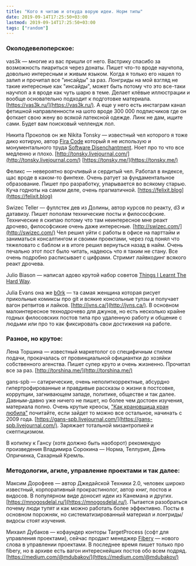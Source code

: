 ```yaml
---
title: "Кого я читаю и откуда ворую идеи. Норм типы"
date: 2019-09-14T17:25:50+03:00
lastmod: 2019-09-14T17:25:50+03:00
tags: ["random"]
---
```


### Околодевелоперское:

vas3k — многие из вас пришли от него. Вастрику спасибо за возможность пиариться через донаты. Пишет что-то вроде научпопа, довольно интересным и живым языком. Когда я только его нашел то залип и прочитал все "инсайды" за раз. Лонгриды на мой взгляд не такие интересные как "инсайды", может быть потому что это все-таки научпоп а я вроде как чуть шарю в теме. Делает клёвые иллюстрации и вообще основательно подходит к подготовке материала. [https://vas3k.ru/](https://vas3k.ru/). А еще у него есть инстаграм канал фетишной направленности на шото вроде 300 000 подписчиков где он фоткает свою жену во всякой латексной одежде. Линк не дам, ищите сами. Будет вам поисковый челлендж лол.

Никита Прокопов он же Nikita Tonsky — известный чел которого я тоже дико котирую, автор [Fira Code](https://github.com/tonsky/FiraCode) который я не использую и монументального труда [Software Disenchantment](https://tonsky.me/blog/disenchantment/). Ноет про то что все медленно и плохо. [http://tonsky.livejournal.com/](http://tonsky.livejournal.com/) [https://tonsky.me/](https://tonsky.me/)

Феликс — невероятно ворчливый и сердитый чел. Работал в яндексе, щас вроде в каком-то финтехе. Очень ратует за фундаментальное образование. Пишет про разработку, упарывается во всякому старью. Куча годноты на самом деле, очень прагматичной. [https://felixit.blog](https://felixit.blog)

Swizec Teller — фуллстек дев из Долины, автор курсов по реакту, d3 и датавизу. Пишет пополам технические посты и филососфские. Технические я скипаю потому что там неинтересное мне реакт дрочево, философсикие очень даже интересные. [http://swizec.com/](http://swizec.com/) Чел решил уйти с работы в офисе на парттайм и заниматься консалтингом и своими проектами, через год понял что тяжеловато с баблом и в итоге решил вернуться назад в найм. Очень печально этот пост было читать, надеюсь что я таким не стану. Все очень подробно расписывает с цифрами. Стримит лайвкодинг всякого реакт дрочева.

Julio Biason — написал адово крутой набор советов [Things I Learnt The Hard Way](https://blog.juliobiason.me/books/things-i-learnt/). 

Julia Evans она же [b0rk](https://twitter.com/b0rk/) — та самая женщина которая рисует прикольные комиксы про git и всякие консольные тулзы и получает вагон ретвитов и лайков. [http://jvns.ca/](http://jvns.ca/). В основном малоинтересное технодрочево для джунов, но есть несколько крайне годных филосовских постов типа про удаленную работу и общение с людьми или про то как фиксировать свои достижения на работе.

### Разное, но крутое:

Лена Торшина — известный маркетолог со специфичным стилем подачи, прокачалась от провинциальной официантки до хозяйки собственного агенства. Пишет супер круто и очень жизненно. Прочитал все за раз. [http://torshina.me/](http://torshina.me/)

gans-spb — сатирические, очень неполиткорректные, абсурдно гипертрофированные и правдивые рассказы о жизни в постсовке, коррупции, загнивающем западе, политике, обществе и так далее. Давным-давно уже ничего не пишет, но более чем достоен изучения, материала полно. Очень крутые креосы, ["Как крановщица кран любила"](https://gans-spb.livejournal.com/57749.html) почитайте, если зайдет то можно все остальное, начинать с 2009 года. [https://gans-spb.livejournal.com/](https://gans-spb.livejournal.com/). Заряжает тотальной мизантропией и скептицизмом.

В копилку к Гансу (хотя должно быть наоборот) рекомендую произведения Владимира Сорокина — Норма, Теллурия, День Опричинка, Сахарный Кремль.

### Методологии, агиле, управление проектами и так далее:

Максим Дорофеев — автор Джедайской Техники 2.0, человек широко известный, корпоративный прокрастинолог, автор книг, постов и видосов. В популярном виде доносит идеи из Канемана и других. [https://mnogosdelal.ru/](https://mnogosdelal.ru/). Пытается разобраться почему люди тупят и как можно работать более эффективно. Посты в основном порожняк, но систематизированный материал и лонгриды/видосы стоят изучения.

Михаил Дубаков — кофаундер конторы TargetProcess (софт для управления проектами), сейчас продакт менеджер [Fibery](https://fibery.io) — нового слова в управлении проектами. В последнее время пишет только про fibery, но в архиве есть вагон интереснейших постов обо всем подряд. [https://medium.com/@mdubakov/](https://medium.com/@mdubakov/)
